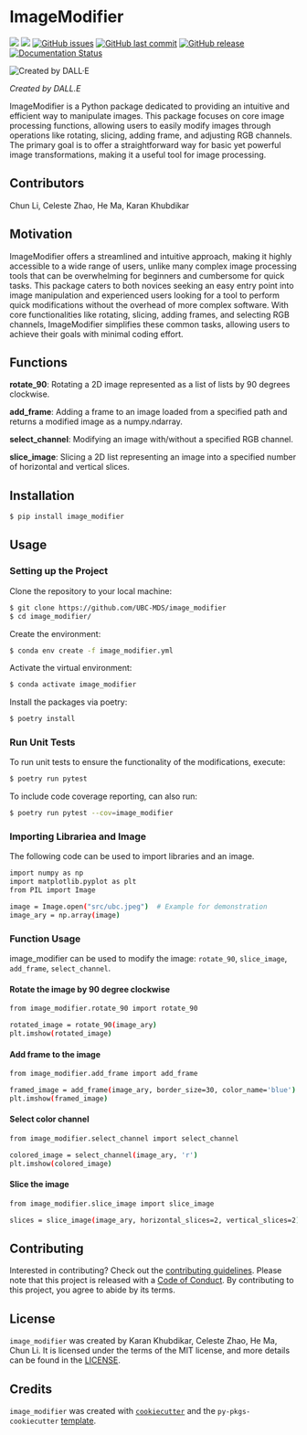 # ImageModifier

[![](https://img.shields.io/badge/language-Python-blue.svg)](https://www.python.org/downloads/release/python-360/)
[![](https://img.shields.io/badge/License-MIT-green.svg)](https://opensource.org/licenses/MIT)
[![GitHub issues](https://img.shields.io/github/issues/UBC-MDS/image_modifier.svg)](https://github.com/UBC-MDS/image_modifier/issues)
[![GitHub last commit](https://img.shields.io/github/last-commit/UBC-MDS/image_modifier.svg)](https://github.com/UBC-MDS/image_modifier/commits/main)
[![GitHub release](https://img.shields.io/github/release/UBC-MDS/image_modifier.svg)](https://github.com/UBC-MDS/image_modifier/releases)
[![Documentation Status](https://readthedocs.org/projects/image-modifier/badge/?version=latest)](https://image-modifier.readthedocs.io/en/latest/?badge=latest)

![Created by DALL·E](docs/logo.png"?raw=true")

*Created by DALL.E*

ImageModifier is a Python package dedicated to providing an intuitive and efficient way to manipulate images. This package focuses on core image processing functions, allowing users to easily modify images through operations like rotating, slicing, adding frame, and adjusting RGB channels. The primary goal is to offer a straightforward way for basic yet powerful image transformations, making it a useful tool for image processing.

## Contributors

Chun Li, Celeste Zhao, He Ma, Karan Khubdikar

## Motivation

ImageModifier offers a streamlined and intuitive approach, making it highly accessible to a wide range of users, unlike many complex image processing tools that can be overwhelming for beginners and cumbersome for quick tasks. This package caters to both novices seeking an easy entry point into image manipulation and experienced users looking for a tool to perform quick modifications without the overhead of more complex software. With core functionalities like rotating, slicing, adding frames, and selecting RGB channels, ImageModifier simplifies these common tasks, allowing users to achieve their goals with minimal coding effort.

## Functions

**rotate_90**: Rotating a 2D image represented as a list of lists by 90 degrees clockwise.

**add_frame**: Adding a frame to an image loaded from a specified path and returns a modified image as a numpy.ndarray.

**select_channel**: Modifying an image with/without a specified RGB channel.

**slice_image**: Slicing a 2D list representing an image into a specified number of horizontal and vertical slices.

## Installation

```bash
$ pip install image_modifier
```

## Usage


### Setting up the Project

Clone the repository to your local machine:

```bash
$ git clone https://github.com/UBC-MDS/image_modifier
$ cd image_modifier/
```

Create the environment:

```bash
$ conda env create -f image_modifier.yml
```

Activate the virtual environment:

```bash
$ conda activate image_modifier
```

Install the packages via poetry:

```bash
$ poetry install
```

### Run Unit Tests

To run unit tests to ensure the functionality of the modifications, execute:

```bash
$ poetry run pytest
```

To include code coverage reporting, can also run:

```bash
$ poetry run pytest --cov=image_modifier
```

### **Importing Librariea and Image**

The following code can be used to import libraries and an image.

```bash
import numpy as np
import matplotlib.pyplot as plt
from PIL import Image

image = Image.open("src/ubc.jpeg")  # Example for demonstration
image_ary = np.array(image)
```

### **Function Usage**

image_modifier can be used to modify the image: `rotate_90`, `slice_image`, `add_frame`, `select_channel`. 

#### **Rotate the image by 90 degree clockwise**

```bash
from image_modifier.rotate_90 import rotate_90

rotated_image = rotate_90(image_ary)
plt.imshow(rotated_image)
```

#### **Add frame to the image**

```bash
from image_modifier.add_frame import add_frame

framed_image = add_frame(image_ary, border_size=30, color_name='blue')
plt.imshow(framed_image)
```

#### **Select color channel**

```bash
from image_modifier.select_channel import select_channel

colored_image = select_channel(image_ary, 'r')
plt.imshow(colored_image)
```

#### **Slice the image**

```bash
from image_modifier.slice_image import slice_image

slices = slice_image(image_ary, horizontal_slices=2, vertical_slices=2)
```

## Contributing

Interested in contributing? Check out the [contributing guidelines](CONTRIBUTING.md). Please note that this project is released with a [Code of Conduct](CONDUCT.md). By contributing to this project, you agree to abide by its terms.

## License

`image_modifier` was created by Karan Khubdikar, Celeste Zhao, He Ma, Chun Li. It is licensed under the terms of the MIT license, and more details can be found in the [LICENSE](LICENSE).

## Credits

`image_modifier` was created with [`cookiecutter`](https://cookiecutter.readthedocs.io/en/latest/) and the `py-pkgs-cookiecutter` [template](https://github.com/py-pkgs/py-pkgs-cookiecutter).
